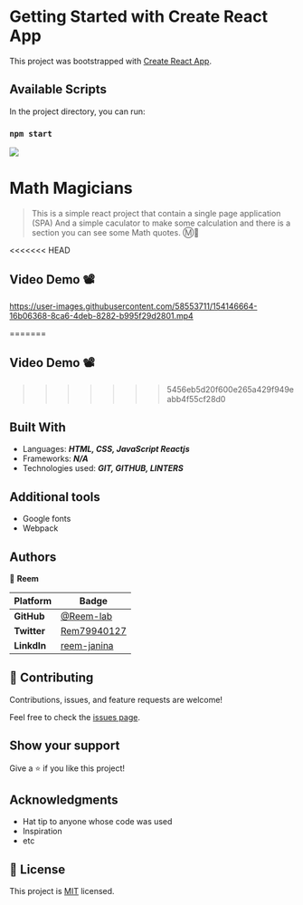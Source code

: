 # Getting Started with Create React App

This project was bootstrapped with [Create React App](https://github.com/facebook/create-react-app).

## Available Scripts

In the project directory, you can run:

### `npm start`


![](https://img.shields.io/static/v1?label=BY&message=Reemoz&color=pink)

<!-- Feel Free to Add, Update, Delete Any Section you find needs so -->

# Math Magicians

> This is a simple react project that contain a single page application (SPA) And a simple caculator to make some calculation and there is a section you can see some Math quotes. Ⓜ💯

<<<<<<< HEAD
## Video Demo 📽

https://user-images.githubusercontent.com/58553711/154146664-16b06368-8ca6-4deb-8282-b995f29d2801.mp4

=======
<!-- <img src="Capture.PNG" width="50%" height="25%" /> -->
## Video Demo 📽

>>>>>>> 5456eb5d20f600e265a429f949eabb4f55cf28d0


## Built With

- Languages: _**HTML, CSS, JavaScript Reactjs**_
- Frameworks: _**N/A**_
- Technologies used: _**GIT, GITHUB, LINTERS**_

## Additional tools
 - Google fonts
 - Webpack 

<!-- 
 ## Live Demo

[See My project Live here]()  -->


## Authors

<!-- Only Change Username for Different Accounts -->

👤 **Reem**

 Platform | Badge |
 --- | --- |
 **GitHub**  | [@Reem-lab](https://github.com/Reem-lab)
 **Twitter** | [Rem79940127](https://twitter.com/Rem79940127)
 **LinkdIn** | [reem-janina](https://www.linkedin.com/in/reem-janina-ab74ab21a/)


## 🤝 Contributing

Contributions, issues, and feature requests are welcome!

Feel free to check the [issues page](https://github.com/MrRamoun/WEBDEV/issues).

## Show your support

Give a ⭐️ if you like this project!

## Acknowledgments

- Hat tip to anyone whose code was used
- Inspiration
- etc

## 📝 License

This project is [MIT](/LICENSE) licensed.
